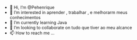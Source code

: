 - 👋 Hi, I’m @Pehenrique
- 👀 I’m interested in  aprender , trabalhar , e melhorarm meus conhecimentos
- 🌱 I’m currently learning  Java
- 💞️ I’m looking to collaborate on  tudo que tiver ao meu alcance
- 📫 How to reach me ...

<!---
Pehenriques/Pehenriques is a ✨ special ✨ repository because its `README.md` (this file) appears on your GitHub profile.
You can click the Preview link to take a look at your changes.
--->
